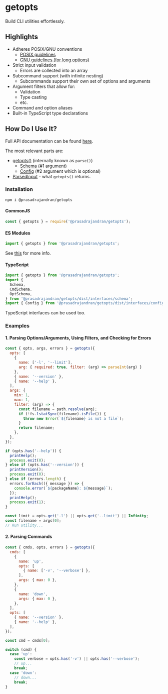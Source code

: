 # getopts

Build CLI utilities effortlessly.

## Highlights

- Adheres POSIX/GNU conventions
  - [POSIX guidelines](https://github.com/prasadrajandran/node-getopts/blob/development/resources/posix_utility_syntax_guidelines.md)
  - [GNU guidelines (for long options)](https://github.com/prasadrajandran/node-getopts/blob/development/resources/gnu_program_argument_syntax.md)
- Strict input validation
  - Errors are collected into an array
- Subcommand support (with infinite nesting)
  - Subcommands support their own set of options and arguments
- Argument filters that allow for:
  - Validation
  - Type casting
  - etc.
- Command and option aliases
- Built-in TypeScript type declarations

## How Do I Use It?

Full API documentation can be found [here](https://github.com/prasadrajandran/node-getopts/tree/main/docs).

The most relevant parts are:

- [getopts()](https://github.com/prasadrajandran/node-getopts/blob/main/docs/modules/parse.md) (internally known as `parse()`)
  - [Schema](https://github.com/prasadrajandran/node-getopts/blob/main/docs/interfaces/interfaces_schema.schema.md) (#1 argument)
  - [Config](https://github.com/prasadrajandran/node-getopts/blob/main/docs/interfaces/interfaces_config.Config.md) (#2 argument which is optional)
- [ParsedInput](https://github.com/prasadrajandran/node-getopts/blob/main/docs/interfaces/interfaces_parsed_input.ParsedInput.md) - what `getopts()` returns.

### Installation

```Shell
npm i @prasadrajandran/getopts
```

#### CommonJS

```JavaScript
const { getopts } = require('@prasadrajandran/getopts');
```

#### ES Modules

```JavaScript
import { getopts } from '@prasadrajandran/getopts';
```

See [this](https://nodejs.medium.com/announcing-core-node-js-support-for-ecmascript-modules-c5d6dc29b663)
for more info.

#### TypeScript

```TypeScript
import { getopts } from '@prasadrajandran/getopts';
import {
  Schema,
  CmdSchema,
  OptSchema,
} from '@prasadrajandran/getopts/dist/interfaces/schema';
import { Config } from '@prasadrajandran/getopts/dist/interfaces/config';
```

TypeScript interfaces can be used too.

### Examples

#### 1. Parsing Options/Arguments, Using Filters, and Checking for Errors

```JavaScript
const { opts, args, errors } = getopts({
  opts: [
    {
      name: ['-l', '--limit'],
      arg: { required: true, filter: (arg) => parseInt(arg) }
    },
    { name: '--version' },
    { name: '--help' },
  ],
  args: {
    min: 1,
    max: 1,
    filter: (arg) => {
      const filename = path.resolve(arg);
      if (!fs.lstatSync(filename).isFile()) {
        throw new Error(`${filename} is not a file`);
      }
      return filename;
    },
  },
});

if (opts.has('--help')) {
  printHelp();
  process.exit(0);
} else if (opts.has('--version')) {
  printVersion();
  process.exit(0);
} else if (errors.length) {
  errors.forEach(({ message }) => {
    console.error(`${packageName}: ${message}`);
  });
  printHelp();
  process.exit(1);
}

const limit = opts.get('-l') || opts.get('--limit') || Infinity;
const filename = args[0];
// Run utility...
```

#### 2. Parsing Commands

```JavaScript
const { cmds, opts, errors } = getopts({
  cmds: [
    {
      name: 'up',
      opts: [
        { name: ['-v', '--verbose'] },
      ],
      args: { max: 0 },
    },
    {
      name: 'down',
      args: { max: 0 },
    },
  ],
  opts: [
    { name: '--version' },
    { name: '--help' },
  ],
});

const cmd = cmds[0];

switch (cmd) {
  case 'up':
    const verbose = opts.has('-v') || opts.has('--verbose');
    // up...
    break;
  case 'down':
    // down...
    break;
}
```
